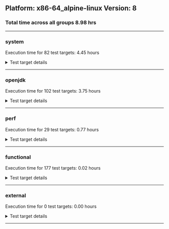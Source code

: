 ## Platform: x86-64_alpine-linux Version: 8 
### Total time across all groups 8.98 hrs 
---

###  system
 Execution time for  82  test targets:  4.45  hours
<details><summary>Test target details</summary>

| Test Target Name | Time |
| --- | --- |
| TestJlmRemoteThreadAuth_1 | 762718.00  ms|
| TestJlmRemoteThreadAuth_0 | 760798.00  ms|
| TestJlmRemoteThreadNoAuth_1 | 738379.00  ms|
| TestJlmRemoteThreadNoAuth_0 | 732329.00  ms|
| MiniMix_aot_5m_0 | 692069.00  ms|
| TestJlmRemoteClassAuth_0 | 676858.00  ms|
| TestJlmRemoteClassAuth_1 | 676149.00  ms|
| TestJlmRemoteClassNoAuth_0 | 659967.00  ms|
| TestJlmRemoteClassNoAuth_1 | 659725.00  ms|
| ConcurrentLoadTest_5m_1 | 350380.00  ms|
| ConcurrentLoadTest_5m_0 | 347879.00  ms|
| MiniMix_5m_0 | 347417.00  ms|
| DBBLoadTest_5m_1 | 311411.00  ms|
| DBBLoadTest_5m_0 | 310274.00  ms|
| NioLoadTest_5m_1 | 309684.00  ms|
| MiniMix_5m_1 | 309037.00  ms|
| NioLoadTest_5m_0 | 308982.00  ms|
| LambdaLoadTest_HS_5m_0 | 303992.00  ms|
| LambdaLoadTest_HS_5m_1 | 303663.00  ms|
| MauveMultiThrdLoad_5m_0 | 303368.00  ms|
| MauveMultiThrdLoad_5m_1 | 303317.00  ms|
| MauveSingleThrdLoad_HS_5m_0 | 303261.00  ms|
| MauveSingleInvocLoad_HS_5m_1 | 303238.00  ms|
| MauveSingleThrdLoad_HS_5m_1 | 303232.00  ms|
| MauveSingleInvocLoad_HS_5m_0 | 303111.00  ms|
| MathLoadTest_bigdecimal_5m_1 | 303079.00  ms|
| ClassLoadingTest_5m_0 | 303004.00  ms|
| MathLoadTest_autosimd_5m_1 | 302916.00  ms|
| MathLoadTest_autosimd_5m_0 | 302896.00  ms|
| MathLoadTest_bigdecimal_5m_0 | 302894.00  ms|
| UtilLoadTest_5m_0 | 302821.00  ms|
| ClassLoadingTest_5m_1 | 302814.00  ms|
| MathLoadTest_all_5m_0 | 302798.00  ms|
| LangLoadTest_5m_0 | 302765.00  ms|
| LangLoadTest_5m_1 | 302695.00  ms|
| MathLoadTest_all_5m_1 | 302678.00  ms|
| UtilLoadTest_5m_1 | 302521.00  ms|
| HCRLateAttachWorkload_0 | 262589.00  ms|
| HCRLateAttachWorkload_1 | 262220.00  ms|
| TestJlmRemoteNotifierProxyAuth_0 | 148824.00  ms|
| TestJlmRemoteNotifierProxyAuth_1 | 146983.00  ms|
| LockingLoadTest_0 | 32709.00  ms|
| LockingLoadTest_1 | 32677.00  ms|
| TestJlmLocal_1 | 27315.00  ms|
| TestJlmLocal_0 | 27306.00  ms|
| ParallelStreamsLoadTest_HS_1 | 25893.00  ms|
| ParallelStreamsLoadTest_HS_0 | 24662.00  ms|
| OAuthTest_0 | 14981.00  ms|
| jcstress_SampleTestBench_0 | 5481.00  ms|
| MachineInfo_0 | 753.00  ms|
| TestJlmRemoteMemoryAuth_1 | 16.00  ms|
| TestJlmRemoteMemoryAuth_2 | 15.00  ms|
| TestJlmRemoteMemoryNoAuth_2 | 15.00  ms|
| TestJlmRemoteMemoryAuth_0 | 15.00  ms|
| DBBLoadTest_5m_2 | 15.00  ms|
| TestJlmRemoteMemoryNoAuth_0 | 14.00  ms|
| TestJlmRemoteMemoryNoAuth_1 | 14.00  ms|
| LambdaLoadTest_HS_5m_2 | 13.00  ms|
| MauveSingleThrdLoad_HS_5m_2 | 13.00  ms|
| ClassLoadingTest_5m_2 | 13.00  ms|
| JdiTest_0 | 13.00  ms|
| TestJlmRemoteNotifierProxyAuth_2 | 13.00  ms|
| TestJlmRemoteClassAuth_2 | 13.00  ms|
| TestJlmRemoteThreadNoAuth_2 | 13.00  ms|
| MauveSingleInvocLoad_HS_5m_2 | 12.00  ms|
| MathLoadTest_bigdecimal_5m_2 | 12.00  ms|
| TestJlmRemoteClassNoAuth_2 | 12.00  ms|
| JdiTest_2 | 12.00  ms|
| MauveMultiThrdLoad_5m_2 | 12.00  ms|
| JdiTest_1 | 12.00  ms|
| MathLoadTest_autosimd_5m_2 | 12.00  ms|
| NioLoadTest_5m_2 | 12.00  ms|
| MiniMix_5m_2 | 12.00  ms|
| TestJlmLocal_2 | 11.00  ms|
| TestJlmRemoteThreadAuth_2 | 11.00  ms|
| ParallelStreamsLoadTest_HS_2 | 11.00  ms|
| MathLoadTest_all_5m_2 | 11.00  ms|
| HCRLateAttachWorkload_2 | 11.00  ms|
| UtilLoadTest_5m_2 | 11.00  ms|
| ConcurrentLoadTest_5m_2 | 10.00  ms|
| LockingLoadTest_2 | 10.00  ms|
| LangLoadTest_5m_2 | 10.00  ms|
</details>

---

###  openjdk
 Execution time for  102  test targets:  3.75  hours
<details><summary>Test target details</summary>

| Test Target Name | Time |
| --- | --- |
| jdk_security3_1 | 1156736.00  ms|
| jdk_security3_0 | 814726.00  ms|
| hotspot_jre_0 | 715392.00  ms|
| hotspot_jre_1 | 714668.00  ms|
| jdk_other_0 | 664345.00  ms|
| jdk_other_1 | 589911.00  ms|
| jdk_management_0 | 588074.00  ms|
| jdk_management_1 | 534010.00  ms|
| jdk_nio_1 | 524575.00  ms|
| jdk_util_1 | 517841.00  ms|
| jdk_util_0 | 516632.00  ms|
| jdk_jmx_1 | 348707.00  ms|
| jdk_net_0 | 343535.00  ms|
| jdk_rmi_1 | 329266.00  ms|
| jdk_beans_0 | 322783.00  ms|
| hotspot_custom_1 | 304234.00  ms|
| hotspot_custom_0 | 302708.00  ms|
| jdk_nio_0 | 284450.00  ms|
| jdk_lang_1 | 281825.00  ms|
| jdk_instrument_1 | 270892.00  ms|
| jdk_rmi_0 | 256730.00  ms|
| jdk_lang_0 | 240011.00  ms|
| jdk_instrument_0 | 232651.00  ms|
| jdk_beans_1 | 227424.00  ms|
| jdk_net_1 | 214900.00  ms|
| jdk_jfr_0 | 203605.00  ms|
| jdk_jfr_1 | 203242.00  ms|
| jdk_jdi_jdk8_0 | 171111.00  ms|
| jdk_jdi_jdk8_1 | 170080.00  ms|
| jdk_jmx_0 | 163331.00  ms|
| jdk_security4_0 | 143198.00  ms|
| jdk_time_1 | 129733.00  ms|
| jdk_time_0 | 125015.00  ms|
| jdk_security1_1 | 113302.00  ms|
| jdk_math_0 | 101701.00  ms|
| jdk_math_1 | 98602.00  ms|
| jdk_security1_0 | 81826.00  ms|
| jdk_io_0 | 75981.00  ms|
| jdk_imageio_0 | 58556.00  ms|
| jdk_imageio_1 | 57545.00  ms|
| jdk_security4_1 | 55389.00  ms|
| jdk_text_0 | 47796.00  ms|
| jdk_security2_1 | 32930.00  ms|
| jdk_custom_0 | 32567.00  ms|
| jdk_security2_0 | 28830.00  ms|
| jdk_io_1 | 24249.00  ms|
| jdk_text_1 | 22156.00  ms|
| jdk_custom_1 | 17110.00  ms|
| langtools_custom_0 | 6621.00  ms|
| langtools_custom_1 | 4415.00  ms|
| hotspot_gc_1 | 4394.00  ms|
| hotspot_runtime_1 | 4255.00  ms|
| hotspot_runtime_0 | 4181.00  ms|
| hotspot_compiler_0 | 4089.00  ms|
| hotspot_serviceability_0 | 2666.00  ms|
| hotspot_compiler_1 | 1938.00  ms|
| hotspot_gc_0 | 1936.00  ms|
| hotspot_serviceability_1 | 1934.00  ms|
| jdk_custom_2 | 35.00  ms|
| jdk_swing_1 | 32.00  ms|
| jdk_tools_1 | 31.00  ms|
| jdk_text_2 | 31.00  ms|
| jdk_sound_2 | 30.00  ms|
| jdk_sound_0 | 30.00  ms|
| jdk_2d_2 | 29.00  ms|
| jdk_jfr_2 | 28.00  ms|
| jdk_awt_2 | 17.00  ms|
| jdk_math_2 | 15.00  ms|
| jdk_awt_1 | 15.00  ms|
| jdk_tools_0 | 15.00  ms|
| jdk_awt_0 | 14.00  ms|
| jdk_sound_1 | 13.00  ms|
| jdk_security1_2 | 13.00  ms|
| jdk_swing_2 | 13.00  ms|
| jdk_2d_1 | 12.00  ms|
| jdk_swing_0 | 12.00  ms|
| jdk_2d_0 | 12.00  ms|
| hotspot_custom_2 | 11.00  ms|
| jdk_tools_2 | 11.00  ms|
| jdk_other_2 | 11.00  ms|
| jdk_imageio_2 | 11.00  ms|
| hotspot_runtime_2 | 11.00  ms|
| hotspot_jre_2 | 11.00  ms|
| jdk_beans_2 | 11.00  ms|
| jdk_lang_2 | 10.00  ms|
| jdk_util_2 | 10.00  ms|
| langtools_custom_2 | 10.00  ms|
| jdk_rmi_2 | 10.00  ms|
| hotspot_gc_2 | 10.00  ms|
| hotspot_serviceability_2 | 10.00  ms|
| jdk_security4_2 | 10.00  ms|
| jdk_jdi_jdk8_2 | 10.00  ms|
| jdk_instrument_2 | 10.00  ms|
| jdk_security3_2 | 10.00  ms|
| jdk_management_2 | 10.00  ms|
| jdk_jmx_2 | 10.00  ms|
| jdk_net_2 | 10.00  ms|
| jdk_time_2 | 10.00  ms|
| hotspot_compiler_2 | 10.00  ms|
| jdk_security2_2 | 10.00  ms|
| jdk_nio_2 | 10.00  ms|
| jdk_io_2 | 9.00  ms|
</details>

---

###  perf
 Execution time for  29  test targets:  0.77  hours
<details><summary>Test target details</summary>

| Test Target Name | Time |
| --- | --- |
| renaissance-movie-lens_0 | 942800.00  ms|
| IdleMicrobenchmark_HS_0 | 393771.00  ms|
| renaissance-future-genetic_0 | 287153.00  ms|
| renaissance-philosophers_0 | 232266.00  ms|
| renaissance-fj-kmeans_0 | 154360.00  ms|
| renaissance-chi-square_0 | 105575.00  ms|
| renaissance-gauss-mix_0 | 96402.00  ms|
| renaissance-scala-kmeans_0 | 88416.00  ms|
| renaissance-finagle-http_0 | 86491.00  ms|
| renaissance-mnemonics_0 | 82438.00  ms|
| renaissance-par-mnemonics_0 | 77741.00  ms|
| renaissance-als_0 | 76152.00  ms|
| renaissance-dec-tree_0 | 54922.00  ms|
| dacapo-eclipse_0 | 33179.00  ms|
| renaissance-log-regression_0 | 31016.00  ms|
| dacapo-h2_0 | 13761.00  ms|
| dacapo-jython_0 | 8175.00  ms|
| dacapo-avrora_0 | 2908.00  ms|
| dacapo-xalan_0 | 1898.00  ms|
| dacapo-pmd_0 | 1823.00  ms|
| dacapo-fop_0 | 1331.00  ms|
| dacapo-luindex_0 | 1292.00  ms|
| dacapo-sunflow_0 | 1268.00  ms|
| dacapo-lusearch-fix_0 | 11.00  ms|
| renaissance-akka-uct_0 | 11.00  ms|
| renaissance-naive-bayes_0 | 11.00  ms|
| renaissance-db-shootout_0 | 9.00  ms|
| renaissance-finagle-chirper_0 | 9.00  ms|
| dacapo-tomcat_0 | 9.00  ms|
</details>

---

###  functional
 Execution time for  177  test targets:  0.02  hours
<details><summary>Test target details</summary>

| Test Target Name | Time |
| --- | --- |
| MBCS_Tests_charsets8_0 | 57022.00  ms|
| SecurityTests_0 | 2164.00  ms|
| testXXArgumentTesting_0 | 712.00  ms|
| testExample_0 | 455.00  ms|
| IllegalAccessProtectedMethodTest_0 | 384.00  ms|
| cmdLineTester_libpathTestRtfChild_0 | 92.00  ms|
| MBCS_Tests_Compiler_zh_TW_linux_0 | 16.00  ms|
| MBCS_Tests_coin_ja_JP_linux_0 | 16.00  ms|
| MBCS_Tests_annotation_zh_CN_linux_0 | 16.00  ms|
| MBCS_Tests_Compiler_zh_CN_linux_0 | 16.00  ms|
| MBCS_Tests_nio_zh_TW_linux_0 | 16.00  ms|
| MBCS_Tests_nio_ko_KR_linux_0 | 16.00  ms|
| MBCS_Tests_Compiler_ko_KR_linux_0 | 16.00  ms|
| MBCS_Tests_nio_ja_JP_linux_0 | 16.00  ms|
| MBCS_Tests_IDN_zh_TW_linux_0 | 16.00  ms|
| MBCS_Tests_regex_zh_TW_linux_0 | 16.00  ms|
| MBCS_Tests_scanner_zh_TW_linux_0 | 16.00  ms|
| MBCS_Tests_urlclassloader_zh_TW_linux_0 | 15.00  ms|
| MBCS_Tests_IDN_ko_KR_linux_0 | 15.00  ms|
| MBCS_Tests_regex_zh_CN_linux_0 | 15.00  ms|
| MBCS_Tests_file_zh_CN_linux_0 | 15.00  ms|
| MBCS_Tests_Compiler_ja_JP_linux_0 | 15.00  ms|
| MBCS_Tests_IDN_zh_CN_linux_0 | 15.00  ms|
| MBCS_Tests_pref_zh_CN_linux_0 | 15.00  ms|
| MBCS_Tests_jdbc41_zh_TW_linux_0 | 15.00  ms|
| MBCS_Tests_annotation_ko_KR_linux_0 | 15.00  ms|
| MBCS_Tests_scanner_ko_KR_linux_0 | 15.00  ms|
| MBCS_Tests_file_ja_JP_linux_0 | 15.00  ms|
| MBCS_Tests_env_zh_CN_linux_0 | 15.00  ms|
| MBCS_Tests_file_ko_KR_linux_0 | 15.00  ms|
| MBCS_Tests_jdbc41_ja_JP_linux_0 | 15.00  ms|
| MBCS_Tests_urlclassloader_zh_CN_linux_0 | 15.00  ms|
| MBCS_Tests_jdbc41_ko_KR_linux_0 | 15.00  ms|
| MBCS_Tests_scanner_zh_CN_linux_0 | 15.00  ms|
| MBCS_Tests_codepage_ja_JP_linux_0 | 15.00  ms|
| MBCS_Tests_env_ja_JP_linux_0 | 15.00  ms|
| MBCS_Tests_IDN_ja_JP_linux_0 | 15.00  ms|
| MBCS_Tests_coin_ko_KR_linux_0 | 15.00  ms|
| MBCS_Tests_annotation_zh_TW_linux_0 | 15.00  ms|
| MBCS_Tests_codepage_zh_TW_linux_0 | 15.00  ms|
| MBCS_Tests_urlclassloader_ko_KR_linux_0 | 15.00  ms|
| MBCS_Tests_annotation_ja_JP_linux_0 | 15.00  ms|
| MBCS_Tests_coin_zh_TW_linux_0 | 15.00  ms|
| MBCS_Tests_coin_zh_CN_linux_0 | 15.00  ms|
| MBCS_Tests_codepage_ko_KR_linux_0 | 15.00  ms|
| MBCS_Tests_nio_zh_CN_linux_0 | 15.00  ms|
| MBCS_Tests_scanner_ja_JP_linux_0 | 15.00  ms|
| MBCS_Tests_regex_ko_KR_linux_0 | 15.00  ms|
| MBCS_Tests_pref_zh_TW_linux_0 | 15.00  ms|
| MBCS_Tests_env_ko_KR_linux_0 | 15.00  ms|
| MBCS_Tests_env_zh_TW_linux_0 | 15.00  ms|
| MBCS_Tests_urlclassloader_ja_JP_linux_0 | 15.00  ms|
| MBCS_Tests_pref_ja_JP_linux_0 | 15.00  ms|
| MBCS_Tests_codepage_zh_CN_linux_0 | 14.00  ms|
| MBCS_Tests_pref_ko_KR_linux_0 | 14.00  ms|
| MBCS_Tests_regex_ja_JP_linux_0 | 14.00  ms|
| MBCS_Tests_file_zh_TW_linux_0 | 14.00  ms|
| MBCS_Tests_jdbc41_zh_CN_linux_0 | 14.00  ms|
| SyntheticGCWorkload_TestCase_0 | 11.00  ms|
| cmdLineTester_classesdbgddrext_zos_0 | 10.00  ms|
| MBCS_Tests_scanner_ja_windows_0 | 8.00  ms|
| MBCS_Tests_pref_windows_0 | 8.00  ms|
| MBCS_Tests_jdbc41_cn_windows_0 | 8.00  ms|
| MBCS_Tests_IDN_ja_windows_0 | 8.00  ms|
| MBCS_Tests_urlclassloader_windows_0 | 8.00  ms|
| MBCS_Tests_file_JA_JP.aix_0 | 8.00  ms|
| MBCS_Tests_annotation_windows_0 | 8.00  ms|
| MBCS_Tests_scanner_tw_windows_0 | 8.00  ms|
| MBCS_Tests_codepage_ZH_TW_aix_0 | 8.00  ms|
| MBCS_Tests_coin_cn_windows_0 | 8.00  ms|
| MBCS_Tests_nio_ZH_TW_aix_0 | 8.00  ms|
| MBCS_Tests_urlclassloader_KO_KR_aix_0 | 8.00  ms|
| MBCS_Tests_annotation_KO_KR_aix_0 | 8.00  ms|
| MBCS_Tests_IDN_windows_0 | 8.00  ms|
| MBCS_Tests_coin_KO_KR_aix_0 | 8.00  ms|
| MBCS_Tests_Compiler_ZH_CN_aix_0 | 8.00  ms|
| MBCS_Tests_nio_cn_windows_0 | 8.00  ms|
| MBCS_Tests_annotation_ZH_CN_aix_0 | 8.00  ms|
| MBCS_Tests_urlclassloader_ZH_CN_aix_0 | 8.00  ms|
| MBCS_Tests_coin_ko_windows_0 | 8.00  ms|
| MBCS_Tests_regex_ko_KR_aix_0 | 8.00  ms|
| MBCS_Tests_pref_JA_JP_aix_0 | 8.00  ms|
| MBCS_Tests_pref_ja_windows_0 | 8.00  ms|
| MBCS_Tests_urlclassloader_ko_KR_aix_0 | 8.00  ms|
| MBCS_Tests_scanner_ZH_CN_aix_0 | 8.00  ms|
| MBCS_Tests_env_windows_0 | 8.00  ms|
| MBCS_Tests_nio_KO_KR_aix_0 | 8.00  ms|
| MBCS_Tests_IDN_ZH_TW_aix_0 | 8.00  ms|
| MBCS_Tests_regex_windows_0 | 8.00  ms|
| MBCS_Tests_nio_ZH_CN_aix_0 | 8.00  ms|
| MBCS_Tests_jdbc41_ko_windows_0 | 8.00  ms|
| MBCS_Tests_urlclassloader_tw_windows_0 | 8.00  ms|
| MBCS_Tests_IDN_cn_windows_0 | 8.00  ms|
| MBCS_Tests_urlclassloader_ja_windows_0 | 8.00  ms|
| MBCS_Tests_jdbc41_JA_JP_aix_0 | 8.00  ms|
| MBCS_Tests_regex_cn_windows_0 | 8.00  ms|
| MBCS_Tests_pref_ko_windows_0 | 8.00  ms|
| MBCS_Tests_nio_JA_JP_aix_0 | 8.00  ms|
| MBCS_Tests_pref_KO_KR_aix_0 | 8.00  ms|
| MBCS_Tests_Compiler_JA_JP_aix_0 | 8.00  ms|
| MBCS_Tests_codepage_tw_windows_0 | 8.00  ms|
| MBCS_Tests_scanner_cn_windows_0 | 7.00  ms|
| MBCS_Tests_jdbc41_Zh_CN_aix_0 | 7.00  ms|
| MBCS_Tests_jdbc41_tw_windows_0 | 7.00  ms|
| MBCS_Tests_IDN_KO_KR_aix_0 | 7.00  ms|
| MBCS_Tests_pref_ZH_CN_aix_0 | 7.00  ms|
| MBCS_Tests_jdbc41_KO_KR_aix_0 | 7.00  ms|
| MBCS_Tests_pref_cn_windows_0 | 7.00  ms|
| MBCS_Tests_IDN_tw_windows_0 | 7.00  ms|
| MBCS_Tests_urlclassloader_JA_JP_aix_0 | 7.00  ms|
| MBCS_Tests_annotation_Zh_CN_aix_0 | 7.00  ms|
| MBCS_Tests_file_ja_windows_0 | 7.00  ms|
| MBCS_Tests_scanner_KO_KR_aix_0 | 7.00  ms|
| MBCS_Tests_scanner_ko_KR_aix_0 | 7.00  ms|
| MBCS_Tests_nio_ko_windows_0 | 7.00  ms|
| MBCS_Tests_urlclassloader_ko_windows_0 | 7.00  ms|
| MBCS_Tests_codepage_cn_windows_0 | 7.00  ms|
| MBCS_Tests_coin_windows_0 | 7.00  ms|
| MBCS_Tests_scanner_windows_0 | 7.00  ms|
| MBCS_Tests_urlclassloader_cn_windows_0 | 7.00  ms|
| MBCS_Tests_nio_ja_windows_0 | 7.00  ms|
| MBCS_Tests_nio_tw_windows_0 | 7.00  ms|
| MBCS_Tests_file_tw_windows_0 | 7.00  ms|
| MBCS_Tests_Compiler_ko_KR_aix_0 | 7.00  ms|
| MBCS_Tests_annotation_ZH_TW_aix_0 | 7.00  ms|
| MBCS_Tests_jdbc41_ZH_CN_aix_0 | 7.00  ms|
| MBCS_Tests_regex_ko_windows_0 | 7.00  ms|
| MBCS_Tests_env_ko_KR_aix_0 | 7.00  ms|
| MBCS_Tests_nio_windows_0 | 7.00  ms|
| MBCS_Tests_regex_ja_windows_0 | 7.00  ms|
| MBCS_Tests_scanner_ko_windows_0 | 7.00  ms|
| MBCS_Tests_codepage_windows_0 | 7.00  ms|
| MBCS_Tests_coin_ko_KR_aix_0 | 7.00  ms|
| MBCS_Tests_urlclassloader_ZH_TW_aix_0 | 7.00  ms|
| MBCS_Tests_regex_JA_JP_aix_0 | 7.00  ms|
| MBCS_Tests_IDN_JA_JP_aix_0 | 7.00  ms|
| MBCS_Tests_coin_ZH_CN_aix_0 | 7.00  ms|
| MBCS_Tests_annotation_ko_KR_aix_0 | 7.00  ms|
| MBCS_Tests_file_KO_KR.aix_0 | 7.00  ms|
| MBCS_Tests_coin_ja_windows_0 | 7.00  ms|
| MBCS_Tests_jdbc41_ko_KR_aix_0 | 7.00  ms|
| MBCS_Tests_annotation_JA_JP_aix_0 | 7.00  ms|
| MBCS_Tests_file_ZH_CN.aix_0 | 7.00  ms|
| MBCS_Tests_codepage_KO_KR_aix_0 | 7.00  ms|
| MBCS_Tests_file_ZH_TW.aix_0 | 7.00  ms|
| MBCS_Tests_env_ZH_TW_aix_0 | 7.00  ms|
| MBCS_Tests_env_ZH_CN_aix_0 | 7.00  ms|
| MBCS_Tests_scanner_ZH_TW_aix_0 | 7.00  ms|
| MBCS_Tests_regex_ZH_TW_aix_0 | 7.00  ms|
| MBCS_Tests_codepage_ja_windows_0 | 7.00  ms|
| MBCS_Tests_env_JA_JP_aix_0 | 7.00  ms|
| MBCS_Tests_pref_tw_windows_0 | 7.00  ms|
| MBCS_Tests_codepage_JA_JP_aix_0 | 7.00  ms|
| MBCS_Tests_pref_ZH_TW_aix_0 | 7.00  ms|
| MBCS_Tests_Compiler_KO_KR_aix_0 | 7.00  ms|
| MBCS_Tests_regex_tw_windows_0 | 7.00  ms|
| MBCS_Tests_codepage_ko_windows_0 | 7.00  ms|
| MBCS_Tests_file_windows_0 | 7.00  ms|
| MBCS_Tests_file_cn_windows_0 | 7.00  ms|
| MBCS_Tests_codepage_ZH_CN_aix_0 | 7.00  ms|
| MBCS_Tests_regex_ZH_CN_aix_0 | 7.00  ms|
| MBCS_Tests_file_ko_windows_0 | 7.00  ms|
| MBCS_Tests_IDN_ZH_CN_aix_0 | 7.00  ms|
| MBCS_Tests_regex_KO_KR_aix_0 | 7.00  ms|
| MBCS_Tests_jdbc41_ZH_TW_aix_0 | 7.00  ms|
| MBCS_Tests_scanner_JA_JP_aix_0 | 7.00  ms|
| MBCS_Tests_Compiler_windows_0 | 7.00  ms|
| MBCS_Tests_coin_ZH_TW_aix_0 | 7.00  ms|
| MBCS_Tests_coin_tw_windows_0 | 7.00  ms|
| MBCS_Tests_env_KO_KR_aix_0 | 7.00  ms|
| MBCS_Tests_coin_JA_JP_aix_0 | 7.00  ms|
| MBCS_Tests_Compiler_ZH_TW_aix_0 | 7.00  ms|
| MBCS_Tests_jdbc41_windows_0 | 7.00  ms|
| MBCS_Tests_jdbc41_ja_windows_0 | 7.00  ms|
| MBCS_Tests_file_ko_KR.aix_0 | 7.00  ms|
| MBCS_Tests_IDN_ko_windows_0 | 7.00  ms|
| MBCS_Tests_pref_ko_KR_aix_0 | 7.00  ms|
</details>

---

###  external
 Execution time for  0  test targets:  0.00  hours
<details><summary>Test target details</summary>

| Test Target Name | Time |
| --- | --- |
</details>

---
